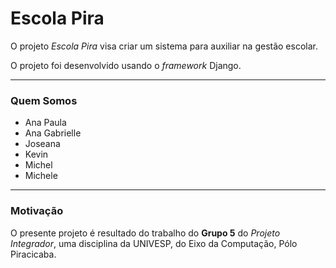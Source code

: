 # Escola Pira

O projeto *Escola Pira* visa criar um sistema para auxiliar na gestão escolar.

O projeto foi desenvolvido usando o *framework* Django.

-----

### Quem Somos

- Ana Paula
- Ana Gabrielle
- Joseana
- Kevin
- Michel
- Michele

-----

### Motivação

O presente projeto é resultado do trabalho do **Grupo 5** do *Projeto Integrador*, uma disciplina da UNIVESP, do Eixo da Computação, Pólo Piracicaba.
